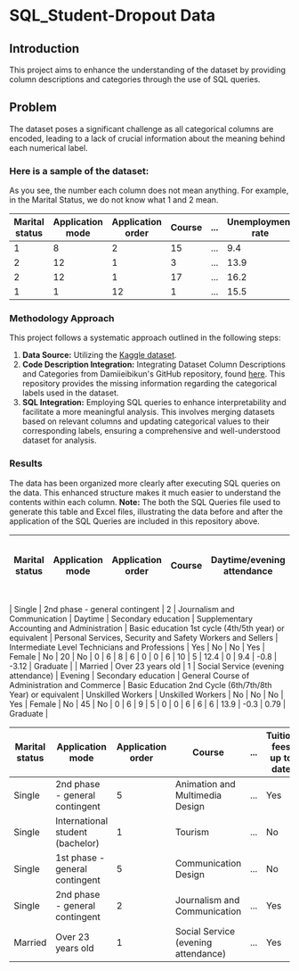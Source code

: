 # SQL_Student-Dropout Data


## Introduction

This project aims to enhance the understanding of the dataset by providing column descriptions and categories through the use of SQL queries.

## Problem
The dataset poses a significant challenge as all categorical columns are encoded, leading to a lack of crucial information about the meaning behind each numerical label.

### Here is a sample of the dataset:
As you see, the number each column does not mean anything. For example, in the Marital Status, we do not know what 1 and 2 mean.

| Marital status | Application mode | Application order | Course | ... | Unemployment rate | Inflation rate | GDP | Target  |
|-----------------|-------------------|-------------------|--------|-----|-------------------|-----------------|-----|---------|
| 1               | 8                 | 2                 | 15     | ... | 9.4               | -0.8            | -3.12| Graduate|
| 2               | 12                | 1                 | 3      | ... | 13.9              | -0.3            | 0.79| Graduate|
| 2               | 12                | 1                 | 17     | ... | 16.2              | 0.3             | -0.92| Graduate|
| 1               | 1                 | 12                | 1      | ... | 15.5              | 2.8             | -4.06| Graduate|


### Methodology Approach
This project follows a systematic approach outlined in the following steps:

1. **Data Source:** Utilizing the [Kaggle dataset](https://www.kaggle.com/datasets/thedevastator/higher-education-predictors-of-student-retention).
2. **Code Description Integration:** Integrating Dataset Column Descriptions and Categories from Damiieibikun's GitHub repository, found [here](https://github.com/Damiieibikun/Student-s-Dropout-Prediction-using-Supervised-Machine-Learning-Classifiers). This repository provides the missing information regarding the categorical labels used in the dataset.
3. **SQL Integration:** Employing SQL queries to enhance interpretability and facilitate a more meaningful analysis. This involves merging datasets based on relevant columns and updating categorical values to their corresponding labels, ensuring a comprehensive and well-understood dataset for analysis.

 

### Results
The data has been organized more clearly after executing SQL queries on the data. This enhanced structure makes it much easier to understand the contents within each column. **Note:** The both the SQL Queries file used to generate this table and Excel files, illustrating the data before and after the application of the SQL Queries are included in this repository above. 


| Marital status | Application mode                   | Application order | Course                       | Daytime/evening attendance | Previous qualification                                      | Mother's qualification                                      | Father's qualification                                      | Mother's occupation                                         | Father's occupation                                         | Displaced | Educational special needs | Debtor | Tuition fees up to date | Gender | Scholarship holder | Age at enrollment | International | Curricular units 1st sem (credited) | Curricular units 1st sem (enrolled) | Curricular units 1st sem (evaluations) | Curricular units 1st sem (approved) | Curricular units 1st sem (grade) | Curricular units 1st sem (without evaluations) | Curricular units 2nd sem (credited) | Curricular units 2nd sem (enrolled) | Curricular units 2nd sem (evaluations) | Curricular units 2nd sem (approved) | Curricular units 2nd sem (grade) | Curricular units 2nd sem (without evaluations) | Unemployment rate | Inflation rate | GDP | Target    |
|-----------------|-------------------------------------|-------------------|------------------------------|-----------------------------|-------------------------------------------------------------|-------------------------------------------------------------|-------------------------------------------------------------|-------------------------------------------------------------|-------------------------------------------------------------|-----------|---------------------------|--------|------------------------|--------|----------------------|-------------------|-----------------|-------------------------------------|--------------------------------------|--------------------------------------------|---------------------------------------|-----------------------------------|----------------------------------------------|-------------------------------------|--------------------------------------|--------------------------------------------|---------------------------------------|-----------------------------------|----------------------------------------------|---------------------|-----------------|-----|-----------|

| Single          | 2nd phase - general contingent      | 2                 | Journalism and Communication  | Daytime                     | Secondary education                                         | Supplementary Accounting and Administration                 | Basic education 1st cycle (4th/5th year) or equivalent     | Personal Services, Security and Safety Workers and Sellers  | Intermediate Level Technicians and Professions               | Yes       | No                        | No     | Yes                    | Female | No                   | 20                | No            | 0                                   | 6                                    | 8                                          | 6                                     | 0                                 | 0                                            | 6                                   | 10                                   | 5                                          | 12.4          | 0            | 9.4          | -0.8        | -3.12     | Graduate  |
| Married         | Over 23 years old                  | 1                 | Social Service (evening attendance) | Evening                 | Secondary education                                         | General Course of Administration and Commerce               | Basic Education 2nd Cycle (6th/7th/8th Year) or equivalent | Unskilled Workers                                            | Unskilled Workers                                            | No        | No                        | No     | Yes                    | Female | No                   | 45                | No            | 0                                   | 6                                    | 9                                          | 5                                     | 0                                 | 0                                            | 6                                   | 6                                    | 6                                          | 13.9          | -0.3         | 0.79         | Graduate    |

 
| Marital status | Application mode                   | Application order | Course                       | ... | Tuition fees up to date | Gender | Scholarship holder | Age at enrollment | ... | ... | Unemployment rate | Inflation rate | GDP | Target    |
|-----------------|-------------------------------------|-------------------|------------------------------|-----|------------------------|--------|----------------------|-------------------|-----|-----|---------------------|-----------------|-----|-----------|
| Single          | 2nd phase - general contingent      | 5                 | Animation and Multimedia Design | ... | Yes                    | Male   | No                   | 20                | ... | ... | 1.74                | Dropout   |
| Single          | International student (bachelor)   | 1                 | Tourism                      | ... | No                     | Male   | No                   | 19                | ... | ... | 0.79                | Graduate  |
| Single          | 1st phase - general contingent      | 5                 | Communication Design         | ... | No                     | Male   | No                   | 19                | ... | ... | 1.74                | Dropout   |
| Single          | 2nd phase - general contingent      | 2                 | Journalism and Communication  | ... | Yes                    | Female | No                   | 20                | ... | ... | -3.12               | Graduate  |
| Married         | Over 23 years old                  | 1                 | Social Service (evening attendance) | ... | Yes                    | Female | No                   | 45                | ... | ... | 0.79                | Graduate  |

